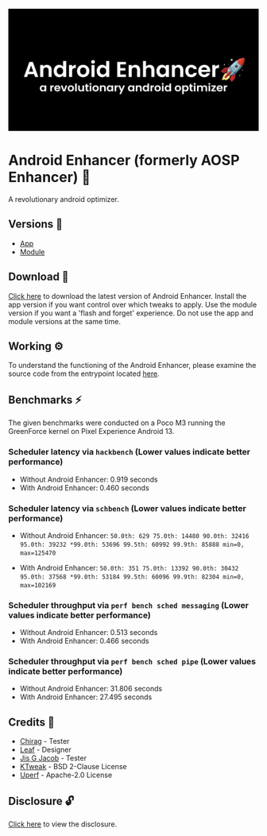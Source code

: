 ![Banner](https://github.com/iamlooper/Android-Enhancer/raw/main/banner.jpg)

# Android Enhancer (formerly AOSP Enhancer) 🚀

A revolutionary android optimizer. 

## Versions 🧩

- [App](https://github.com/iamlooper/Android-Enhancer-App)
- [Module](https://github.com/iamlooper/Android-Enhancer-Module)

## Download 📲

[Click here](https://www.pling.com/p/1875251/) to download the latest version of Android Enhancer. Install the app version if you want control over which tweaks to apply. Use the module version if you want a 'flash and forget' experience. Do not use the app and module versions at the same time.

## Working ⚙️

To understand the functioning of the Android Enhancer, please examine the source code from the entrypoint located [here](https://github.com/iamlooper/Android-Enhancer/blob/main/src/android_enhancer.cpp).

## Benchmarks ⚡

The given benchmarks were conducted on a Poco M3 running the GreenForce kernel on Pixel Experience Android 13.

### Scheduler latency via `hackbench` (Lower values indicate better performance)
- Without Android Enhancer: 0.919 seconds
- With Android Enhancer: 0.460 seconds

### Scheduler latency via `schbench` (Lower values indicate better performance)
- Without Android Enhancer:
`50.0th: 629
75.0th: 14480
90.0th: 32416
95.0th: 39232
*99.0th: 53696
99.5th: 60992
99.9th: 85888
min=0, max=125470`

- With Android Enhancer:
`50.0th: 351
75.0th: 13392
90.0th: 30432
95.0th: 37568
*99.0th: 53184
99.5th: 60096
99.9th: 82304
min=0, max=102169`

### Scheduler throughput via `perf bench sched messaging` (Lower values indicate better performance)
- Without Android Enhancer: 0.513 seconds
- With Android Enhancer: 0.466 seconds

### Scheduler throughput via `perf bench sched pipe` (Lower values indicate better performance)
- Without Android Enhancer: 31.806 seconds
- With Android Enhancer: 27.495 seconds

## Credits 👥

- [Chirag](https://t.me/selfmuser) - Tester
- [Leaf](https://t.me/leafinferno) - Designer
- [Jis G Jacob](https://t.me/StudioKeys) - Tester
- [KTweak](https://github.com/tytydraco/KTweak) - BSD 2-Clause License
- [Uperf](https://github.com/yc9559/uperf) - Apache-2.0 License

## Disclosure 🔓

[Click here](https://telegra.ph/Disclosure-09-16) to view the disclosure.